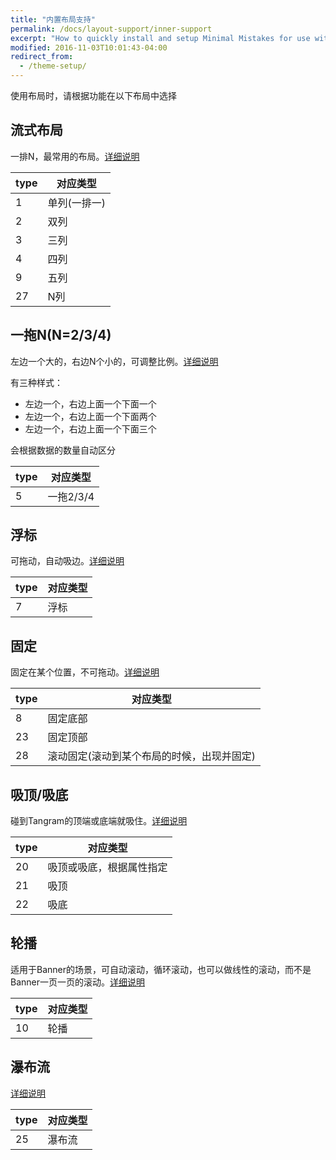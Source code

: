 ```yaml
---
title: "内置布局支持"
permalink: /docs/layout-support/inner-support
excerpt: "How to quickly install and setup Minimal Mistakes for use with GitHub Pages."
modified: 2016-11-03T10:01:43-04:00
redirect_from:
  - /theme-setup/
---
```


使用布局时，请根据功能在以下布局中选择

## 流式布局

一排N，最常用的布局。[详细说明](singlecolumn.md)

|type|对应类型|
|---|----|
|1|单列(一排一)|
|2|双列|
|3|三列|
|4|四列|
|9|五列|
|27|N列|


## 一拖N(N=2/3/4)

左边一个大的，右边N个小的，可调整比例。[详细说明](oneplusn.md)

有三种样式：

* 左边一个，右边上面一个下面一个
* 左边一个，右边上面一个下面两个
* 左边一个，右边上面一个下面三个

会根据数据的数量自动区分

|type|对应类型|
|---|----|
|5|一拖2/3/4|

## 浮标


可拖动，自动吸边。[详细说明](float.md)


|type|对应类型|
|---|----|
|7|浮标|

## 固定

固定在某个位置，不可拖动。[详细说明](pintop.md)

|type|对应类型|
|---|----|
|8|固定底部|
|23|固定顶部|
|28|滚动固定(滚动到某个布局的时候，出现并固定)|

## 吸顶/吸底

碰到Tangram的顶端或底端就吸住。[详细说明](sticky.md)

|type|对应类型|
|---|----|
|20|吸顶或吸底，根据属性指定|
|21|吸顶|
|22|吸底|

## 轮播

适用于Banner的场景，可自动滚动，循环滚动，也可以做线性的滚动，而不是Banner一页一页的滚动。[详细说明](tabs.md)

|type|对应类型|
|---|----|
|10|轮播|

## 瀑布流
[详细说明](staggerred.md)

|type|对应类型|
|---|----|
|25|瀑布流|












